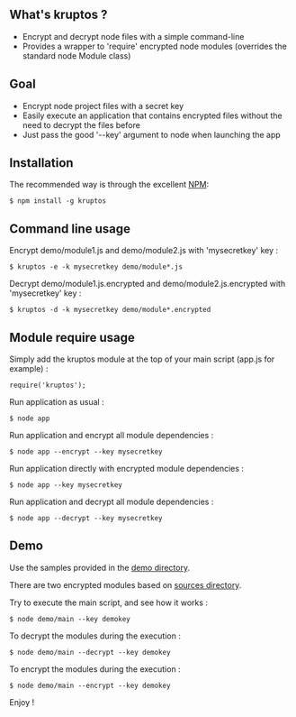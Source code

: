 ## What's kruptos ?

- Encrypt and decrypt node files with a simple command-line
- Provides a wrapper to 'require' encrypted node modules (overrides the standard node Module class)

## Goal

- Encrypt node project files with a secret key
- Easily execute an application that contains encrypted files without the need to decrypt the files before
- Just pass the good '--key' argument to node when launching the app

## Installation

The recommended way is through the excellent [NPM](http://www.npmjs.org/):

    $ npm install -g kruptos

## Command line usage

Encrypt demo/module1.js and demo/module2.js with 'mysecretkey' key :

    $ kruptos -e -k mysecretkey demo/module*.js

Decrypt demo/module1.js.encrypted and demo/module2.js.encrypted with 'mysecretkey' key :

    $ kruptos -d -k mysecretkey demo/module*.encrypted

## Module require usage

Simply add the kruptos module at the top of your main script (app.js for example) :

    require('kruptos');

Run application as usual :

    $ node app

Run application and encrypt all module dependencies :

    $ node app --encrypt --key mysecretkey

Run application directly with encrypted module dependencies :

    $ node app --key mysecretkey

Run application and decrypt all module dependencies :

    $ node app --decrypt --key mysecretkey

## Demo

Use the samples provided in the [demo directory](https://github.com/openhoat/kruptos/tree/master/demo).

There are two encrypted modules based on [sources directory](https://github.com/openhoat/kruptos/tree/master/demo/sources).

Try to execute the main script, and see how it works :

    $ node demo/main --key demokey

To decrypt the modules during the execution :

    $ node demo/main --decrypt --key demokey

To encrypt the modules during the execution :

    $ node demo/main --encrypt --key demokey


Enjoy !
